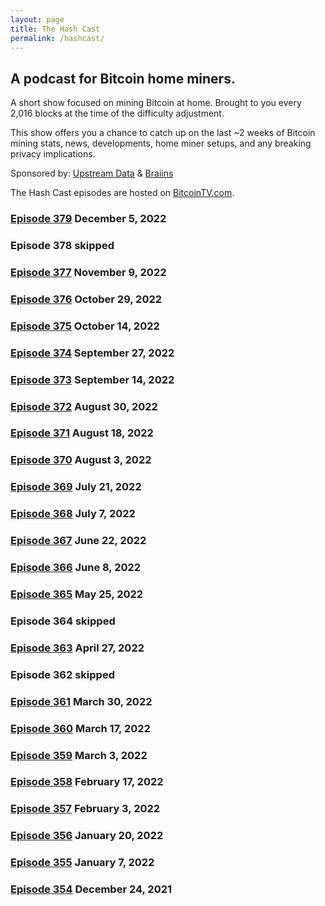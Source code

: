 ```yaml
---
layout: page
title: The Hash Cast
permalink: /hashcast/
---
```


## A podcast for Bitcoin home miners.
A short show focused on mining Bitcoin at home. Brought to you every 2,016 blocks at the time of the difficulty adjustment.

This show offers you a chance to catch up on the last ~2 weeks of Bitcoin mining stats, news, developments, home miner setups, and any breaking privacy implications.

Sponsored by: [Upstream Data](https://blog.upstreamdata.ca/) & [Braiins](https://braiins.com/)

The Hash Cast episodes are hosted on [BitcoinTV.com](https://bitcointv.com/c/hashcast/videos). 

### [Episode 379](https://bitcointv.com/w/iHSV3yf1w13HncbTU7Jowu) December 5, 2022

### Episode 378 skipped

### [Episode 377](https://bitcointv.com/w/ebcxfFdiiCq6UpubHJdAHc) November 9, 2022

### [Episode 376](https://bitcointv.com/w/scsK7phoKzHyAq3fMXrSDJ) October 29, 2022

### [Episode 375](https://bitcointv.com/w/28R5Dz8iZJJ6krLwdaEH6J) October 14, 2022

### [Episode 374](https://bitcointv.com/w/kiUrLz4uHf72XnxGywmQeq) September 27, 2022

### [Episode 373](https://bitcointv.com/w/vWD3116U1dbwPuQkuTcnDX) September 14, 2022

### [Episode 372](https://bitcointv.com/w/ftwj8z9Ty6xk8icdwHv43C) August 30, 2022

### [Episode 371](https://bitcointv.com/w/s173F5G1Vq2jkSsm7P43YA) August 18, 2022

### [Episode 370](https://bitcointv.com/w/6XCabg2WeErhXzpDXVJJEE) August 3, 2022

### [Episode 369](https://bitcointv.com/w/ddneasySg5dywjDUs5sddi) July 21, 2022

### [Episode 368](https://bitcointv.com/w/o959vFP8v9rnhFxhiAhzAZ) July 7, 2022

### [Episode 367](https://bitcointv.com/w/feGFZxAQnkNkMpxKv4ypNa) June 22, 2022

### [Episode 366](https://bitcointv.com/w/3HkVKEkJYPJMm8ArHXsqri) June 8, 2022

### [Episode 365](https://bitcointv.com/w/6WWbhEQ1WRvxhzWrpAH4wG) May 25, 2022

### Episode 364 skipped

### [Episode 363](https://bitcointv.com/w/6yvH6UcxpvDiX3bxbt6VLc) April 27, 2022

### Episode 362 skipped

### [Episode 361](https://bitcointv.com/w/h2gaEchDY92CzqZHVfn15W) March 30, 2022

### [Episode 360](https://bitcointv.com/w/qnd7eAjJaimGA31DSHja2R) March 17, 2022

### [Episode 359](https://bitcointv.com/w/bg73pshbXDd777t2tXenXP) March 3, 2022

### [Episode 358](https://bitcointv.com/w/dohKtSZLnvmESrfsWCqjS1) February 17, 2022

### [Episode 357](https://bitcointv.com/w/f33d38Y2a3833mySFhLpz9) February 3, 2022

### [Episode 356](https://bitcointv.com/w/pdSy1XYBBVQhNQYHo6aqWJ) January 20, 2022

### [Episode 355](https://bitcointv.com/w/h5b4QjZZaCmqXPjq9MTjRy) January 7, 2022

### [Episode 354](https://bitcointv.com/w/iG8Ad2CuC49VDc1Be3cnEW) December 24, 2021 

